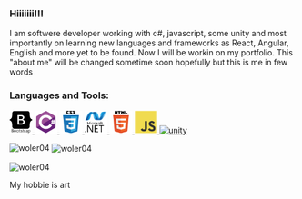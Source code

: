 <h3>Hiiiiiii!!!</h3>
<p>I am softwere developer working with c#, javascript, some unity and most importantly on learning new languages and frameworks as React, Angular, English 
  and more yet to be found. Now I will be workin on my portfolio. This "about me" will be changed sometime soon hopefully but this is me in few words </p> 


<h3 align="left">Languages and Tools:</h3>
<p align="left"><a href="https://getbootstrap.com" target="_blank" rel="noreferrer"> <img src="https://raw.githubusercontent.com/devicons/devicon/master/icons/bootstrap/bootstrap-plain-wordmark.svg" alt="bootstrap" width="40" height="40"/> </a> <a href="https://www.w3schools.com/cs/" target="_blank" rel="noreferrer"> <img src="https://raw.githubusercontent.com/devicons/devicon/master/icons/csharp/csharp-original.svg" alt="csharp" width="40" height="40"/> </a> <a href="https://www.w3schools.com/css/" target="_blank" rel="noreferrer"> <img src="https://raw.githubusercontent.com/devicons/devicon/master/icons/css3/css3-original-wordmark.svg" alt="css3" width="40" height="40"/> </a> <a href="https://dotnet.microsoft.com/" target="_blank" rel="noreferrer"> <img src="https://raw.githubusercontent.com/devicons/devicon/master/icons/dot-net/dot-net-original-wordmark.svg" alt="dotnet" width="40" height="40"/> </a> <a href="https://www.w3.org/html/" target="_blank" rel="noreferrer"> <img src="https://raw.githubusercontent.com/devicons/devicon/master/icons/html5/html5-original-wordmark.svg" alt="html5" width="40" height="40"/> </a> <a href="https://developer.mozilla.org/en-US/docs/Web/JavaScript" target="_blank" rel="noreferrer"> <img src="https://raw.githubusercontent.com/devicons/devicon/master/icons/javascript/javascript-original.svg" alt="javascript" width="40" height="40"/> </a> <a href="https://unity.com/" target="_blank" rel="noreferrer"> <img src="https://www.vectorlogo.zone/logos/unity3d/unity3d-icon.svg" alt="unity" width="40" height="40"/> </a> </p>

<p><img align="left" src="https://github-readme-stats.vercel.app/api/top-langs?username=woler04&show_icons=true&locale=en&layout=compact" alt="woler04" /></p>

<p>&nbsp;<img align="center" src="https://github-readme-stats.vercel.app/api?username=woler04&show_icons=true&locale=en" alt="woler04" /></p>

<p><img align="center" src="https://github-readme-streak-stats.herokuapp.com/?user=woler04&" alt="woler04" /></p>

My hobbie is art



<!--
### Hi there 👋
**Woler04/Woler04** is a ✨ _special_ ✨ repository because its `README.md` (this file) appears on your GitHub profile.

Here are some ideas to get you started:

- 🔭 I’m currently working on ...
- 🌱 I’m currently learning ...
- 👯 I’m looking to collaborate on ...
- 🤔 I’m looking for help with ...
- 💬 Ask me about ...
- 📫 How to reach me: ...
- 😄 Pronouns: ...
- ⚡ Fun fact: ...
-->
<!--
### Title 1 :shipit:
## Title 2 :trollface:
# Title 3 :shipit:
Paragraph
<details>
<summary>My top languages</summary>

| Rank | THING-TO-RANK |
|-----:|:-------------:|
|     1| c#            |
|     2|   js          |
|     3|   meow        |
  
</details>

---
> "born to quote forced to think"

---
# Discord text editing be like

**This is bold text**

*This text is italicized*

~~This was mistaken text~~

**This text is _extremely_ important**

***All this text is important***

	A <sub>This is a subscript text</sub>
  
  A <sup>This is a superscript text</sup>
  
  `rgb(9, 105, 218)`
  
  [learn github about me editting](https://docs.github.com/en/get-started/writing-on-github)
  
  
 ![rui cat](https://i.pinimg.com/736x/4f/a7/d4/4fa7d4b1efc30c5a836df8296e738b12.jpg)
  
- [x] #739
- [ ] https://github.com/octo-org/octo-repo/issues/740
- [ ] Add delight to the experience when all tasks are complete :tada:
- [ ] \(Optional) Open a followup issue

```py
print("crazy")
```

-->


